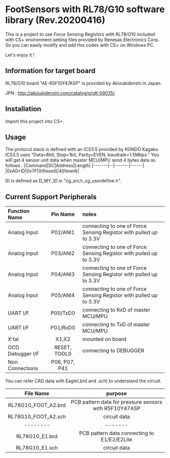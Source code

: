 # FootSensors with RL78/G10 software library (Rev.20200416)

This is a project to use Force Sensing Registors with RL78/G10
included with CS+ environment setting files provided by Renesas Electronics Corp.
So you can easily modify and add this codes with CS+ on Windows PC.
  
Let's enjoy it !

## Information for target board

RL78/G10 board "AE-R5F10Y47ASP" is provided by Akizukidenshi in Japan.
  
JPN : http://akizukidenshi.com/catalog/g/gK-09035/
  

## Installation

Import this project into CS+.
  

## Usage

The protocol stack is defined with an ICS3.5 provided by KONDO Kagaku.
ICS3.5 uses "Data=8bit, Stop=1bit, Parity=EVEN, baudrate=1.5Mbps."
You will get 4 sensor unit data when master MCU/MPU send 4 bytes data as follows :
|Command|SC|Address|Length|
|-------|--|-------|------|
|0xA0+ID|0x7F|0(fiexed)|4(fiexed)|
  
ID is defined as D_MY_ID in "cg_src/r_cg_userdefine.h".
  

## Current Support Peripherals

|Function Name        | Pin Name        | notes |
|:--------------------|:---------------:|:------|
|Analog Input         |P02/ANI1         | connecting to one of Force Sensing Registor with pulled up to 3.3V | 
|Analog Input         |P03/ANI2         | connecting to one of Force Sensing Registor with pulled up to 3.3V | 
|Analog Input         |P04/ANI3         | connecting to one of Force Sensing Registor with pulled up to 3.3V | 
|Analog Input         |P05/ANI4         | connecting to one of Force Sensing Registor with pulled up to 3.3V | 
|UART I/F             |P00/TxD0         | connecting to RxD of master MCU/MPU | 
|UART I/F             |P01/RxD0         | connecting to TxD of master MCU/MPU | 
|X'tal                |X1,X2            | mounted on board |
|OCD Debugger I/F     |RESET, TOOL0     | connecting to DEBUGGER |
|Non Connections      |P06, P07, P41    | |
  
You can refer CAD data with Eagle(.brd and .sch) to understand the circuit.
  
|File Name | purpose |
|:--------:|:-------:|
|RL78G10_FOOT_A2.brd| PCB pattern data for pressure sensors with R5F10Y47ASP|
|RL78G10_FOOT_A2.sch| circuit data |
|--------|-------|
|RL78G10_E1.brd| PCB pattern data connecting to E1/E2/E2Lite |
|RL78G10_E1.sch| circuit data |
  
